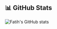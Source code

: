 
## 📊 GitHub Stats
![Fatih's GitHub stats](https://github-readme-stats.vercel.app/api?username=mfatihp&show_icons=true&theme=default)
